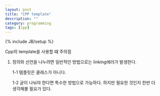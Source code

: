 ```yaml
---
layout: post
title: "CPP template"
description: ""
category: programming 
tags: [cpp]
---
```

{% include JB/setup %}

Cpp의 template을 사용할 떄 주의점

1. 정의와 선언을 나누려면 일반적인 방법으로는 linking에러가 발생한다.
    
    1-1 템플릿은 클래스가 아니다.

    1-2 굳이 나눠야 한다면 특수한 방법으로 가능하다. 하지만 필요한 것인지 한번 더 생각해볼 필요가 있다.


